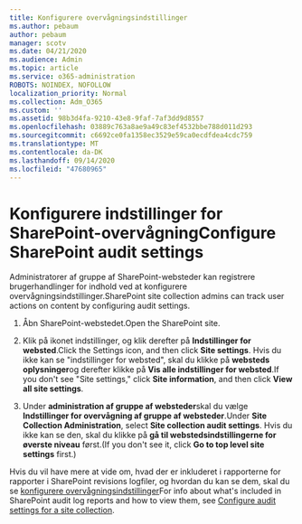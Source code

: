 ```yaml
---
title: Konfigurere overvågningsindstillinger
ms.author: pebaum
author: pebaum
manager: scotv
ms.date: 04/21/2020
ms.audience: Admin
ms.topic: article
ms.service: o365-administration
ROBOTS: NOINDEX, NOFOLLOW
localization_priority: Normal
ms.collection: Adm_O365
ms.custom: ''
ms.assetid: 98b3d4fa-9210-43e8-9faf-7af3dd9d8557
ms.openlocfilehash: 03889c763a8ae9a49c83ef4532bbe788d011d293
ms.sourcegitcommit: c6692ce0fa1358ec3529e59ca0ecdfdea4cdc759
ms.translationtype: MT
ms.contentlocale: da-DK
ms.lasthandoff: 09/14/2020
ms.locfileid: "47680965"
---
```

# <a name="configure-sharepoint-audit-settings"></a><span data-ttu-id="22931-102">Konfigurere indstillinger for SharePoint-overvågning</span><span class="sxs-lookup"><span data-stu-id="22931-102">Configure SharePoint audit settings</span></span>

<span data-ttu-id="22931-103">Administratorer af gruppe af SharePoint-websteder kan registrere brugerhandlinger for indhold ved at konfigurere overvågningsindstillinger.</span><span class="sxs-lookup"><span data-stu-id="22931-103">SharePoint site collection admins can track user actions on content by configuring audit settings.</span></span>
  
1. <span data-ttu-id="22931-104">Åbn SharePoint-webstedet.</span><span class="sxs-lookup"><span data-stu-id="22931-104">Open the SharePoint site.</span></span>
    
2. <span data-ttu-id="22931-105">Klik på ikonet indstillinger, og klik derefter på **Indstillinger for websted**.</span><span class="sxs-lookup"><span data-stu-id="22931-105">Click the Settings icon, and then click **Site settings**.</span></span> <span data-ttu-id="22931-106">Hvis du ikke kan se "indstillinger for websted", skal du klikke på **websteds oplysninger**og derefter klikke på **Vis alle indstillinger for websted**.</span><span class="sxs-lookup"><span data-stu-id="22931-106">If you don't see "Site settings," click **Site information**, and then click **View all site settings**.</span></span>
    
3. <span data-ttu-id="22931-107">Under **administration af gruppe af websteder**skal du vælge **Indstillinger for overvågning af gruppe af websteder**.</span><span class="sxs-lookup"><span data-stu-id="22931-107">Under **Site Collection Administration**, select **Site collection audit settings**.</span></span> <span data-ttu-id="22931-108">Hvis du ikke kan se den, skal du klikke på **gå til webstedsindstillingerne for øverste niveau** først.</span><span class="sxs-lookup"><span data-stu-id="22931-108">(If you don't see it, click **Go to top level site settings** first.)</span></span> 
    
<span data-ttu-id="22931-109">Hvis du vil have mere at vide om, hvad der er inkluderet i rapporterne for rapporter i SharePoint revisions logfiler, og hvordan du kan se dem, skal du se [konfigurere overvågningsindstillinger](https://go.microsoft.com/fwlink/?linkid=404050)</span><span class="sxs-lookup"><span data-stu-id="22931-109">For info about what's included in SharePoint audit log reports and how to view them, see [Configure audit settings for a site collection](https://go.microsoft.com/fwlink/?linkid=404050).</span></span>
  

